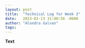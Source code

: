 ```yaml
---
layout: post
title:  "Technical Log for Week 3"
date:   2023-02-13 15:00:56 -0600
author: "Alondra Galvan"
tags:
---
```



**Text**
